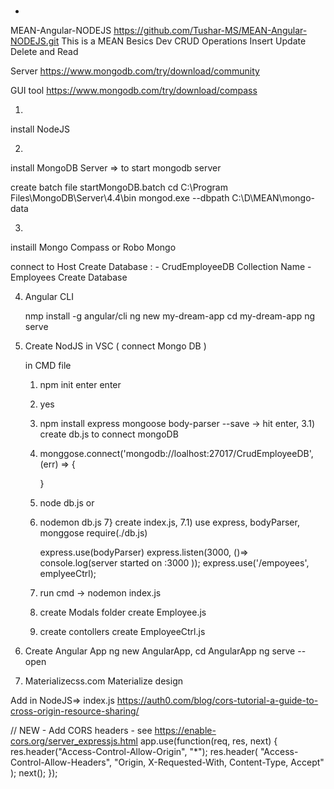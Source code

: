 ###
* 
MEAN-Angular-NODEJS
https://github.com/Tushar-MS/MEAN-Angular-NODEJS.git
This is a MEAN Besics Dev CRUD Operations Insert Update Delete and Read 


Server
https://www.mongodb.com/try/download/community

GUI tool
https://www.mongodb.com/try/download/compass

1) 
install NodeJS

2)
install MongoDB Server => to start mongodb server

create batch file startMongoDB.batch
cd C:\Program Files\MongoDB\Server\4.4\bin
mongod.exe --dbpath C:\D\MEAN\mongo-data

3)
instaill Mongo Compass  or Robo Mongo

connect to Host
		Create Database : - CrudEmployeeDB
		Collection Name - Employees
		Create Database
		
		
4) Angular CLI

	nmp install -g angular/cli
	ng new my-dream-app
	cd my-dream-app
	ng serve
	
	
5) Create NodJS in VSC ( connect Mongo DB )

   in CMD file
   1) npm init
       enter enter 
   2) yes   
   3) npm install express mongoose body-parser --save -> hit enter, 
		3.1) create db.js to connect mongoDB 
		
   4) monggose.connect('mongodb://loalhost:27017/CrudEmployeeDB', (err) => {
   
		}
	5) node db.js  or 
	6) nodemon db.js
	7} create index.js, 
		7.1) use express, bodyParser, monggose require(./db.js)
		
		express.use(bodyParser)
		express.listen(3000, ()=> console.log(server started on :3000 ));
		express.use('/empoyees', emplyeeCtrl);
		
	8) run cmd -> nodemon index.js
	
	9) create Modals folder 
		create Employee.js
	10) create contollers
		create EmployeeCtrl.js
		
		
	
6) Create Angular App
		ng new AngularApp, 
		cd AngularApp
		ng serve --open
		
		
7) Materializecss.com
   Materialize design
   
   
   
   
 Add in NodeJS=> index.js
https://auth0.com/blog/cors-tutorial-a-guide-to-cross-origin-resource-sharing/
 
 // NEW - Add CORS headers - see https://enable-cors.org/server_expressjs.html
app.use(function(req, res, next) {
  res.header("Access-Control-Allow-Origin", "*");
  res.header(
    "Access-Control-Allow-Headers",
    "Origin, X-Requested-With, Content-Type, Accept"
  );
  next();
});

